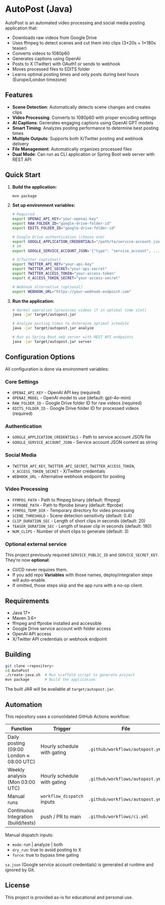 # AutoPost (Java)

AutoPost is an automated video processing and social media posting application that:

- Downloads raw videos from Google Drive
- Uses ffmpeg to detect scenes and cut them into clips (3×20s + 1×180s teaser) 
- Converts videos to 1080p60
- Generates captions using OpenAI
- Posts to X (Twitter) with OAuth1 or sends to webhook
- Moves processed files to EDITS folder
- Learns optimal posting times and only posts during best hours (Europe/London timezone)

## Features

- **Scene Detection**: Automatically detects scene changes and creates clips
- **Video Processing**: Converts to 1080p60 with proper encoding settings
- **AI Captions**: Generates engaging captions using OpenAI GPT models
- **Smart Timing**: Analyzes posting performance to determine best posting times
- **Multiple Outputs**: Supports both X/Twitter posting and webhook delivery
- **File Management**: Automatically organizes processed files
- **Dual Mode**: Can run as CLI application or Spring Boot web server with REST API

## Quick Start

1. **Build the application:**
   ```bash
   mvn package
   ```

2. **Set up environment variables:**
   ```bash
   # Required
   export OPENAI_API_KEY="your-openai-key"
   export RAW_FOLDER_ID="google-drive-folder-id"
   export EDITS_FOLDER_ID="google-drive-folder-id"
   
   # Google Drive authentication (choose one)
   export GOOGLE_APPLICATION_CREDENTIALS="/path/to/service-account.json"
   # OR
   export GOOGLE_SERVICE_ACCOUNT_JSON='{"type": "service_account", ...}'
   
   # X/Twitter (optional)
   export TWITTER_API_KEY="your-api-key"
   export TWITTER_API_SECRET="your-api-secret"
   export TWITTER_ACCESS_TOKEN="your-access-token" 
   export X_ACCESS_TOKEN_SECRET="your-access-secret"
   
   # Webhook alternative (optional)
   export WEBHOOK_URL="https://your-webhook-endpoint.com"
   ```

3. **Run the application:**
   ```bash
   # Normal operation (processes videos if in optimal time slot)
   java -jar target/autopost.jar
   
   # Analyze posting times to determine optimal schedule
   java -jar target/autopost.jar analyze
   
   # Run as Spring Boot web server with REST API endpoints
   java -jar target/autopost.jar server
   ```

## Configuration Options

All configuration is done via environment variables:

### Core Settings
- `OPENAI_API_KEY` - OpenAI API key (required)
- `OPENAI_MODEL` - OpenAI model to use (default: gpt-4o-mini)
- `RAW_FOLDER_ID` - Google Drive folder ID for raw videos (required)
- `EDITS_FOLDER_ID` - Google Drive folder ID for processed videos (required)

### Authentication
- `GOOGLE_APPLICATION_CREDENTIALS` - Path to service account JSON file
- `GOOGLE_SERVICE_ACCOUNT_JSON` - Service account JSON content as string

### Social Media
- `TWITTER_API_KEY`, `TWITTER_API_SECRET`, `TWITTER_ACCESS_TOKEN`, `X_ACCESS_TOKEN_SECRET` - X/Twitter credentials
- `WEBHOOK_URL` - Alternative webhook endpoint for posting

### Video Processing
- `FFMPEG_PATH` - Path to ffmpeg binary (default: ffmpeg)
- `FFPROBE_PATH` - Path to ffprobe binary (default: ffprobe)
- `FFMPEG_TEMP_DIR` - Temporary directory for video processing
- `SCENE_THRESHOLD` - Scene detection sensitivity (default: 0.4)
- `CLIP_DURATION_SEC` - Length of short clips in seconds (default: 20)
- `TEASER_DURATION_SEC` - Length of teaser clip in seconds (default: 180)
- `NUM_CLIPS` - Number of short clips to generate (default: 3)

### Optional external service
This project previously required `SERVICE_PUBLIC_ID` and `SERVICE_SECRET_KEY`. They’re now **optional**:
- CI/CD never requires them.
- If you add repo **Variables** with those names, deploy/integration steps will auto-enable.
- If omitted, those steps skip and the app runs with a no-op client.

## Requirements

- Java 17+
- Maven 3.6+
- ffmpeg and ffprobe installed and accessible
- Google Drive service account with folder access
- OpenAI API access
- X/Twitter API credentials or webhook endpoint

## Building

```bash
git clone <repository>
cd AutoPost
./create-java.sh  # Run scaffold script to generate project
mvn package       # Build the application
```

The built JAR will be available at `target/autopost.jar`.

## Automation

This repository uses a consolidated GitHub Actions workflow:

| Function | Trigger | File |
|----------|---------|------|
| Daily posting (09:00 London ≈ 08:00 UTC) | Hourly schedule with gating | `.github/workflows/autopost.yml` |
| Weekly analysis (Mon 03:00 UTC) | Hourly schedule with gating | `.github/workflows/autopost.yml` |
| Manual runs | `workflow_dispatch` inputs | `.github/workflows/autopost.yml` |
| Continuous Integration (build/tests) | push / PR to main | `.github/workflows/ci.yml` |

Manual dispatch inputs:
- `mode`: run | analyze | both
- `dry_run`: true to avoid posting to X
- `force`: true to bypass time gating

`sa.json` (Google service account credentials) is generated at runtime and ignored by Git.

<!-- AUTOGEN SECTION (do not edit manually; future tooling may update) -->
<!-- /AUTOGEN SECTION -->

## License

This project is provided as-is for educational and personal use.
